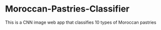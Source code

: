# Moroccan-Pastries-Classifier
This is a CNN image web app that classifies 10 types of Moroccan pastries
